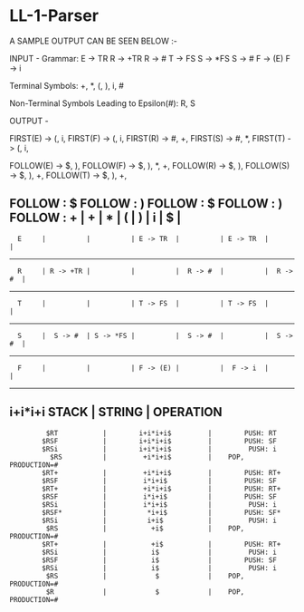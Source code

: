 # LL-1-Parser




A SAMPLE OUTPUT CAN BE SEEN BELOW :-

INPUT - 
  Grammar: 
    E ->  TR
    R ->  +TR
    R ->  #
    T ->  FS
    S ->  *FS
    S ->  #
    F ->  (E)
    F ->  i

  Terminal Symbols:
    +,  *,  (,  ),  i,  #
   
  Non-Terminal Symbols Leading to Epsilon(#):
    R,  S

OUTPUT - 

  FIRST(E) -> (, i, 
  FIRST(F) -> (, i,
  FIRST(R) -> #, +,
  FIRST(S) -> #, *,
  FIRST(T) -> (, i,

  FOLLOW(E) -> $, ),
  FOLLOW(F) -> $, ), *, +,
  FOLLOW(R) -> $, ),
  FOLLOW(S) -> $, ), +, 
  FOLLOW(T) -> $, ), +,


  FOLLOW : $ FOLLOW : ) FOLLOW : $ FOLLOW : ) FOLLOW : +
            |    +     |    *     |    (     |    )     |    i     |    $     |
  ------------------------------------------------------------------------------
      E     |          |          | E -> TR  |          | E -> TR  |          |
  ------------------------------------------------------------------------------
      R     | R -> +TR |          |          |  R -> #  |          |  R -> #  |
  ------------------------------------------------------------------------------
      T     |          |          | T -> FS  |          | T -> FS  |          |
  ------------------------------------------------------------------------------
      S     |  S -> #  | S -> *FS |          |  S -> #  |          |  S -> #  |
  ------------------------------------------------------------------------------
      F     |          |          | F -> (E) |          |  F -> i  |          |
  ------------------------------------------------------------------------------

  i+i*i+i
            STACK          |         STRING          |        OPERATION        
  ------------------------------------------------------------------------------
             $RT           |        i+i*i+i$         |        PUSH: RT
            $RSF           |        i+i*i+i$         |        PUSH: SF
            $RSi           |        i+i*i+i$         |         PUSH: i
              $RS          |         +i*i+i$         |    POP, PRODUCTION=#    
            $RT+           |         +i*i+i$         |        PUSH: RT+
            $RSF           |         i*i+i$          |        PUSH: SF
            $RT+           |         +i*i+i$         |        PUSH: RT+
            $RSF           |         i*i+i$          |        PUSH: SF
            $RSi           |         i*i+i$          |         PUSH: i
            $RSF*          |          *i+i$          |        PUSH: SF*
            $RSi           |          i+i$           |         PUSH: i
             $RS           |           +i$           |    POP, PRODUCTION=#
            $RT+           |           +i$           |        PUSH: RT+
            $RSi           |           i$            |         PUSH: i
            $RSF           |           i$            |        PUSH: SF
            $RSi           |           i$            |         PUSH: i
             $RS           |            $            |    POP, PRODUCTION=#
             $R            |            $            |    POP, PRODUCTION=#
